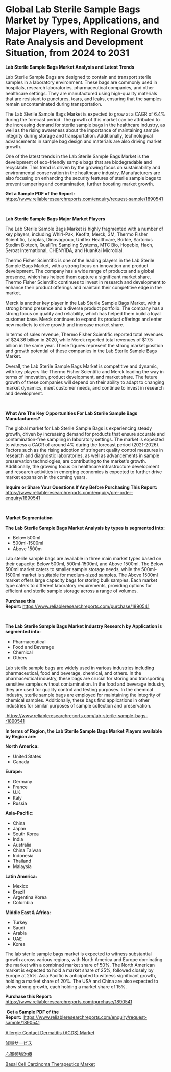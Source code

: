 <p><h1>Global Lab Sterile Sample Bags Market by Types, Applications, and Major Players, with Regional Growth Rate Analysis and Development Situation, from 2024 to 2031</h1></p><p><strong>Lab Sterile Sample Bags Market Analysis and Latest Trends</strong></p>
<p><p>Lab Sterile Sample Bags are designed to contain and transport sterile samples in a laboratory environment. These bags are commonly used in hospitals, research laboratories, pharmaceutical companies, and other healthcare settings. They are manufactured using high-quality materials that are resistant to punctures, tears, and leaks, ensuring that the samples remain uncontaminated during transportation.</p><p>The Lab Sterile Sample Bags Market is expected to grow at a CAGR of 6.4% during the forecast period. The growth of this market can be attributed to the increasing demand for sterile sample bags in the healthcare industry, as well as the rising awareness about the importance of maintaining sample integrity during storage and transportation. Additionally, technological advancements in sample bag design and materials are also driving market growth.</p><p>One of the latest trends in the Lab Sterile Sample Bags Market is the development of eco-friendly sample bags that are biodegradable and recyclable. This trend is driven by the growing focus on sustainability and environmental conservation in the healthcare industry. Manufacturers are also focusing on enhancing the security features of sterile sample bags to prevent tampering and contamination, further boosting market growth.</p></p>
<p><strong>Get a Sample PDF of the Report:&nbsp;</strong> <a href="https://www.reliableresearchreports.com/enquiry/request-sample/1890541">https://www.reliableresearchreports.com/enquiry/request-sample/1890541</a></p>
<p>&nbsp;</p>
<p><strong>Lab Sterile Sample Bags Major Market Players</strong></p>
<p><p>The Lab Sterile Sample Bags Market is highly fragmented with a number of key players, including Whirl-Pak, Keofitt, Merck, 3M, Thermo Fisher Scientific, Labplas, Dinovagroup, Uniflex Healthcare, Bürkle, Sartorius Stedim Biotech, QualiTru Sampling Systems, MTC Bio, Hopebio, Hach, Seroat International, CHENYIDA, and HuanKai Microbial. </p><p>Thermo Fisher Scientific is one of the leading players in the Lab Sterile Sample Bags Market, with a strong focus on innovation and product development. The company has a wide range of products and a global presence, which has helped them capture a significant market share. Thermo Fisher Scientific continues to invest in research and development to enhance their product offerings and maintain their competitive edge in the market.</p><p>Merck is another key player in the Lab Sterile Sample Bags Market, with a strong brand presence and a diverse product portfolio. The company has a strong focus on quality and reliability, which has helped them build a loyal customer base. Merck continues to expand its product offerings and enter new markets to drive growth and increase market share.</p><p>In terms of sales revenue, Thermo Fisher Scientific reported total revenues of $24.36 billion in 2020, while Merck reported total revenues of $17.5 billion in the same year. These figures represent the strong market position and growth potential of these companies in the Lab Sterile Sample Bags Market.</p><p>Overall, the Lab Sterile Sample Bags Market is competitive and dynamic, with key players like Thermo Fisher Scientific and Merck leading the way in terms of innovation, product development, and market share. The future growth of these companies will depend on their ability to adapt to changing market dynamics, meet customer needs, and continue to invest in research and development.</p></p>
<p>&nbsp;</p>
<p><strong>What Are The Key Opportunities For Lab Sterile Sample Bags Manufacturers?</strong></p>
<p><p>The global market for Lab Sterile Sample Bags is experiencing steady growth, driven by increasing demand for products that ensure accurate and contamination-free sampling in laboratory settings. The market is expected to witness a CAGR of around 4% during the forecast period (2021-2026). Factors such as the rising adoption of stringent quality control measures in research and diagnostic laboratories, as well as advancements in sample preservation technologies, are contributing to the market's growth. Additionally, the growing focus on healthcare infrastructure development and research activities in emerging economies is expected to further drive market expansion in the coming years.</p></p>
<p><strong>Inquire or Share Your Questions If Any Before Purchasing This Report:</strong> <a href="https://www.reliableresearchreports.com/enquiry/pre-order-enquiry/1890541">https://www.reliableresearchreports.com/enquiry/pre-order-enquiry/1890541</a></p>
<p>&nbsp;</p>
<p><strong>Market Segmentation</strong></p>
<p><strong>The Lab Sterile Sample Bags Market Analysis by types is segmented into:</strong></p>
<p><ul><li>Below 500ml</li><li>500ml-1500ml</li><li>Above 1500m</li></ul></p>
<p><p>Lab sterile sample bags are available in three main market types based on their capacity: Below 500ml, 500ml-1500ml, and Above 1500ml. The Below 500ml market caters to smaller sample storage needs, while the 500ml-1500ml market is suitable for medium-sized samples. The Above 1500ml market offers large capacity bags for storing bulk samples. Each market type caters to different laboratory requirements, providing options for efficient and sterile sample storage across a range of volumes.</p></p>
<p><strong>Purchase this Report:&nbsp;</strong><a href="https://www.reliableresearchreports.com/purchase/1890541">https://www.reliableresearchreports.com/purchase/1890541</a></p>
<p>&nbsp;</p>
<p><strong>The Lab Sterile Sample Bags Market Industry Research by Application is segmented into:</strong></p>
<p><ul><li>Pharmaceutical</li><li>Food and Beverage</li><li>Chemical</li><li>Others</li></ul></p>
<p><p>Lab sterile sample bags are widely used in various industries including pharmaceutical, food and beverage, chemical, and others. In the pharmaceutical industry, these bags are crucial for storing and transporting sensitive samples without contamination. In the food and beverage industry, they are used for quality control and testing purposes. In the chemical industry, sterile sample bags are employed for maintaining the integrity of chemical samples. Additionally, these bags find applications in other industries for similar purposes of sample collection and preservation.</p></p>
<p><a href="https://www.reliableresearchreports.com/lab-sterile-sample-bags-r1890541">&nbsp;https://www.reliableresearchreports.com/lab-sterile-sample-bags-r1890541</a></p>
<p><strong>In terms of Region, the Lab Sterile Sample Bags Market Players available by Region are:</strong></p>
<p>
    <p> <strong> North America: </strong>
        <ul>
            <li>United States</li>
            <li>Canada</li>
        </ul>
        </p> 
    <p> <strong> Europe: </strong>
        <ul>
            <li>Germany</li>
            <li>France</li>
            <li>U.K.</li>
            <li>Italy</li>
            <li>Russia</li>
        </ul>
        </p> 
    <p> <strong> Asia-Pacific: </strong>
        <ul>
            <li>China</li>
            <li>Japan</li>
            <li>South Korea</li>
            <li>India</li>
            <li>Australia</li>
            <li>China Taiwan</li>
            <li>Indonesia</li>
            <li>Thailand</li>
            <li>Malaysia</li>
        </ul>
        </p> 
    <p> <strong> Latin America: </strong>
        <ul>
            <li>Mexico</li>
            <li>Brazil</li>
            <li>Argentina Korea</li>
            <li>Colombia</li>
        </ul>
        </p> 
    <p> <strong> Middle East & Africa: </strong>
        <ul>
            <li>Turkey</li>
            <li>Saudi</li>
            <li>Arabia</li>
            <li>UAE</li>
            <li>Korea</li>
        </ul>
    </p>
    </p>
<p><p>The lab sterile sample bags market is expected to witness substantial growth across various regions, with North America and Europe dominating the market with a combined market share of 50%. The North American market is expected to hold a market share of 25%, followed closely by Europe at 25%. Asia Pacific is anticipated to witness significant growth, holding a market share of 20%. The USA and China are also expected to show strong growth, each holding a market share of 15%.</p></p>
<p><strong>Purchase this Report: </strong><a href="https://www.reliableresearchreports.com/purchase/1890541">https://www.reliableresearchreports.com/purchase/1890541</a></p>
<p>&nbsp;<strong>Get a Sample PDF of the Report:&nbsp;&nbsp;</strong><a href="https://www.reliableresearchreports.com/enquiry/request-sample/1890541">https://www.reliableresearchreports.com/enquiry/request-sample/1890541</a></p>
<p><strong></strong></p>
<p><p><a href="https://www.linkedin.com/pulse/allergic-contact-dermatitis-acds-market-analysis-its-cagr-segmentation-ihglc">Allergic Contact Dermatitis (ACDS) Market</a></p><p><a href="https://github.com/tanyaali3/Market-Research-Report-List-1/blob/main/135245758016.md">減量サービス</a></p><p><a href="https://github.com/DwightHuels1/Market-Research-Report-List-1/blob/main/921636858017.md">心室頻脈治療</a></p><p><a href="https://www.linkedin.com/pulse/basal-cell-carcinoma-therapeutics-market-research-report-its-oxdie">Basal Cell Carcinoma Therapeutics Market</a></p></p>